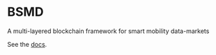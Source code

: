 # BSMD
A multi-layered blockchain framework for smart mobility data-markets

See the [docs](https://bsmd.readthedocs.io).
